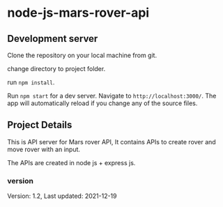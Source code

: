 # node-js-mars-rover-api

## Development server

Clone the repository on your local machine from git.

change directory to project folder.

run `npm install`.

Run `npm start` for a dev server. Navigate to `http://localhost:3000/`. The app will automatically reload if you change any of the source files.

## Project Details

This is API server for Mars rover API, It contains APIs to create rover and move rover with an input.

The APIs are created in node js + express js.

### version

Version: 1.2, Last updated: 2021-12-19
